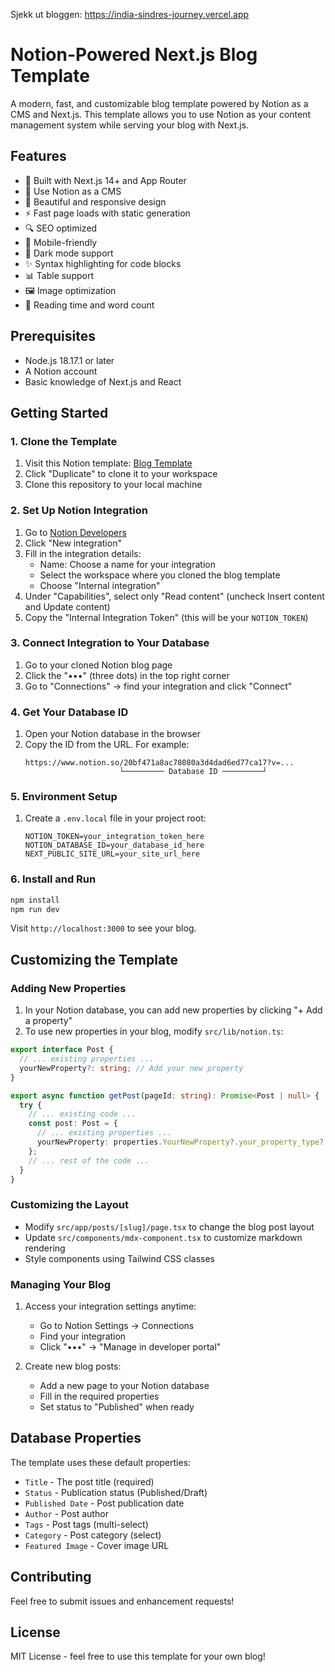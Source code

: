 Sjekk ut bloggen: https://india-sindres-journey.vercel.app


# Notion-Powered Next.js Blog Template

A modern, fast, and customizable blog template powered by Notion as a CMS and Next.js. This template allows you to use Notion as your content management system while serving your blog with Next.js.

## Features

- 🚀 Built with Next.js 14+ and App Router
- 📝 Use Notion as a CMS
- 🎨 Beautiful and responsive design
- ⚡ Fast page loads with static generation
- 🔍 SEO optimized
- 📱 Mobile-friendly
- 🌙 Dark mode support
- ✨ Syntax highlighting for code blocks
- 📊 Table support
- 🖼️ Image optimization
- 📅 Reading time and word count

## Prerequisites

- Node.js 18.17.1 or later
- A Notion account
- Basic knowledge of Next.js and React

## Getting Started

### 1. Clone the Template

1. Visit this Notion template: [Blog Template](https://exclusive-gatsby-850.notion.site/20a186dad999800dbb94f239f907215d?v=20a186dad99980228480000c8707478c&source=github)
2. Click "Duplicate" to clone it to your workspace
3. Clone this repository to your local machine

### 2. Set Up Notion Integration

1. Go to [Notion Developers](https://www.notion.so/my-integrations)
2. Click "New integration"
3. Fill in the integration details:
   - Name: Choose a name for your integration
   - Select the workspace where you cloned the blog template
   - Choose "Internal integration"
4. Under "Capabilities", select only "Read content" (uncheck Insert content and Update content)
5. Copy the "Internal Integration Token" (this will be your `NOTION_TOKEN`)

### 3. Connect Integration to Your Database

1. Go to your cloned Notion blog page
2. Click the "•••" (three dots) in the top right corner
3. Go to "Connections" -> find your integration and click "Connect"

### 4. Get Your Database ID

1. Open your Notion database in the browser
2. Copy the ID from the URL. For example:
   ```
   https://www.notion.so/20bf471a8ac78080a3d4dad6ed77ca17?v=...
                        └───────── Database ID ─────────┘
   ```

### 5. Environment Setup

1. Create a `.env.local` file in your project root:
   ```env
   NOTION_TOKEN=your_integration_token_here
   NOTION_DATABASE_ID=your_database_id_here
   NEXT_PUBLIC_SITE_URL=your_site_url_here
   ```

### 6. Install and Run

```bash
npm install
npm run dev
```

Visit `http://localhost:3000` to see your blog.

## Customizing the Template

### Adding New Properties

1. In your Notion database, you can add new properties by clicking "+ Add a property"
2. To use new properties in your blog, modify `src/lib/notion.ts`:

```typescript
export interface Post {
  // ... existing properties ...
  yourNewProperty?: string; // Add your new property
}

export async function getPost(pageId: string): Promise<Post | null> {
  try {
    // ... existing code ...
    const post: Post = {
      // ... existing properties ...
      yourNewProperty: properties.YourNewProperty?.your_property_type?.value,
    };
    // ... rest of the code ...
  }
}
```

### Customizing the Layout

- Modify `src/app/posts/[slug]/page.tsx` to change the blog post layout
- Update `src/components/mdx-component.tsx` to customize markdown rendering
- Style components using Tailwind CSS classes

### Managing Your Blog

1. Access your integration settings anytime:
   - Go to Notion Settings -> Connections
   - Find your integration
   - Click "•••" -> "Manage in developer portal"

2. Create new blog posts:
   - Add a new page to your Notion database
   - Fill in the required properties
   - Set status to "Published" when ready

## Database Properties

The template uses these default properties:

- `Title` - The post title (required)
- `Status` - Publication status (Published/Draft)
- `Published Date` - Post publication date
- `Author` - Post author
- `Tags` - Post tags (multi-select)
- `Category` - Post category (select)
- `Featured Image` - Cover image URL

## Contributing

Feel free to submit issues and enhancement requests!

## License

MIT License - feel free to use this template for your own blog!
